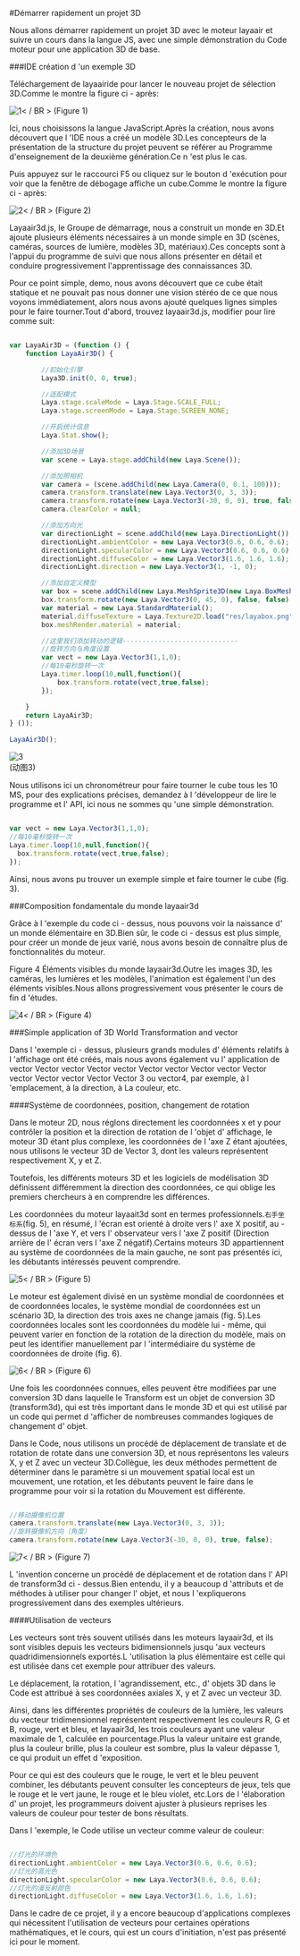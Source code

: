 #Démarrer rapidement un projet 3D

Nous allons démarrer rapidement un projet 3D avec le moteur layaair et suivre un cours dans la langue JS, avec une simple démonstration du Code moteur pour une application 3D de base.

###IDE création d 'un exemple 3D

Téléchargement de layaairide pour lancer le nouveau projet de sélection 3D.Comme le montre la figure ci - après:

![1](img/1.png)< / BR > (Figure 1)

Ici, nous choisissons la langue JavaScript.Après la création, nous avons découvert que l 'IDE nous a créé un modèle 3D.Les concepteurs de la présentation de la structure du projet peuvent se référer au Programme d'enseignement de la deuxième génération.Ce n 'est plus le cas.

Puis appuyez sur le raccourci F5 ou cliquez sur le bouton d 'exécution pour voir que la fenêtre de débogage affiche un cube.Comme le montre la figure ci - après:

![2](img/2.png)< / BR > (Figure 2)

Layaair3d.js, le Groupe de démarrage, nous a construit un monde en 3D.Et ajoute plusieurs éléments nécessaires à un monde simple en 3D (scènes, caméras, sources de lumière, modèles 3D, matériaux).Ces concepts sont à l'appui du programme de suivi que nous allons présenter en détail et conduire progressivement l'apprentissage des connaissances 3D.

Pour ce point simple, demo, nous avons découvert que ce cube était statique et ne pouvait pas nous donner une vision stéréo de ce que nous voyons immédiatement, alors nous avons ajouté quelques lignes simples pour le faire tourner.Tout d'abord, trouvez layaair3d.js, modifier pour lire comme suit:


```javascript

var LayaAir3D = (function () {
    function LayaAir3D() {

        //初始化引擎
        Laya3D.init(0, 0, true);

        //适配模式
        Laya.stage.scaleMode = Laya.Stage.SCALE_FULL;
        Laya.stage.screenMode = Laya.Stage.SCREEN_NONE;

        //开启统计信息
        Laya.Stat.show();

        //添加3D场景
        var scene = Laya.stage.addChild(new Laya.Scene());

        //添加照相机
        var camera = (scene.addChild(new Laya.Camera(0, 0.1, 100)));
        camera.transform.translate(new Laya.Vector3(0, 3, 3));
        camera.transform.rotate(new Laya.Vector3(-30, 0, 0), true, false);
        camera.clearColor = null;

        //添加方向光
        var directionLight = scene.addChild(new Laya.DirectionLight());
        directionLight.ambientColor = new Laya.Vector3(0.6, 0.6, 0.6);
        directionLight.specularColor = new Laya.Vector3(0.6, 0.6, 0.6);
        directionLight.diffuseColor = new Laya.Vector3(1.6, 1.6, 1.6);
        directionLight.direction = new Laya.Vector3(1, -1, 0);

        //添加自定义模型
        var box = scene.addChild(new Laya.MeshSprite3D(new Laya.BoxMesh(1, 1, 1)));
        box.transform.rotate(new Laya.Vector3(0, 45, 0), false, false);
        var material = new Laya.StandardMaterial();
        material.diffuseTexture = Laya.Texture2D.load("res/layabox.png");
        box.meshRender.material = material;

        //这里我们添加转动的逻辑-----------------------------
        //旋转方向与角度设置
        var vect = new Laya.Vector3(1,1,0);
        //每10毫秒旋转一次
        Laya.timer.loop(10,null,function(){
            box.transform.rotate(vect,true,false);
        });

    }
    return LayaAir3D;
} ());

LayaAir3D();
```


![3](img/3.gif)</br>(动图3)


Nous utilisons ici un chronométreur pour faire tourner le cube tous les 10 MS, pour des explications précises, demandez à l 'développeur de lire le programme et l' API, ici nous ne sommes qu 'une simple démonstration.


```javascript

var vect = new Laya.Vector3(1,1,0);
//每10毫秒旋转一次
Laya.timer.loop(10,null,function(){
  box.transform.rotate(vect,true,false);
});
```


Ainsi, nous avons pu trouver un exemple simple et faire tourner le cube (fig. 3).



###Composition fondamentale du monde layaair3d

Grâce à l 'exemple du code ci - dessus, nous pouvons voir la naissance d' un monde élémentaire en 3D.Bien sûr, le code ci - dessus est plus simple, pour créer un monde de jeux varié, nous avons besoin de connaître plus de fonctionnalités du moteur.

Figure 4 Éléments visibles du monde layaair3d.Outre les images 3D, les caméras, les lumières et les modèles, l'animation est également l'un des éléments visibles.Nous allons progressivement vous présenter le cours de fin d 'études.

![4](img/4.png)< / BR > (Figure 4)



###Simple application of 3D World Transformation and vector

Dans l 'exemple ci - dessus, plusieurs grands modules d' éléments relatifs à l 'affichage ont été créés, mais nous avons également vu l' application de vector Vector vector Vector vector Vector vector Vector vector Vector vector Vector vector Vector Vector 3 ou vector4, par exemple, à l 'emplacement, à la direction, à La couleur, etc.

####Système de coordonnées, position, changement de rotation

Dans le moteur 2D, nous réglons directement les coordonnées x et y pour contrôler la position et la direction de rotation de l 'objet d' affichage, le moteur 3D étant plus complexe, les coordonnées de l 'axe Z étant ajoutées, nous utilisons le vecteur 3D de Vector 3, dont les valeurs représentent respectivement X, y et Z.

Toutefois, les différents moteurs 3D et les logiciels de modélisation 3D définissent différemment la direction des coordonnées, ce qui oblige les premiers chercheurs à en comprendre les différences.

Les coordonnées du moteur layaait3d sont en termes professionnels.`右手坐标系`(fig. 5), en résumé, l 'écran est orienté à droite vers l' axe X positif, au - dessus de l 'axe Y, et vers l' observateur vers l 'axe Z positif (Direction arrière de l' écran vers l 'axe Z négatif).Certains moteurs 3D appartiennent au système de coordonnées de la main gauche, ne sont pas présentés ici, les débutants intéressés peuvent comprendre.

![5](img/5.png)< / BR > (Figure 5)

Le moteur est également divisé en un système mondial de coordonnées et de coordonnées locales, le système mondial de coordonnées est un scénario 3D, la direction des trois axes ne change jamais (fig. 5).Les coordonnées locales sont les coordonnées du modèle lui - même, qui peuvent varier en fonction de la rotation de la direction du modèle, mais on peut les identifier manuellement par l 'intermédiaire du système de coordonnées de droite (fig. 6).

![6](img/6.png)< / BR > (Figure 6)

Une fois les coordonnées connues, elles peuvent être modifiées par une conversion 3D dans laquelle le Transform est un objet de conversion 3D (transform3d), qui est très important dans le monde 3D et qui est utilisé par un code qui permet d 'afficher de nombreuses commandes logiques de changement d' objet.

Dans le Code, nous utilisons un procédé de déplacement de translate et de rotation de rotate dans une conversion 3D, et nous représentons les valeurs X, y et Z avec un vecteur 3D.Collègue, les deux méthodes permettent de déterminer dans le paramètre si un mouvement spatial local est un mouvement, une rotation, et les débutants peuvent le faire dans le programme pour voir si la rotation du Mouvement est différente.


```javascript

//移动摄像机位置
camera.transform.translate(new Laya.Vector3(0, 3, 3));
//旋转摄像机方向（角度）
camera.transform.rotate(new Laya.Vector3(-30, 0, 0), true, false);
```


![7](img/7.png)< / BR > (Figure 7)

L 'invention concerne un procédé de déplacement et de rotation dans l' API de transform3d ci - dessus.Bien entendu, il y a beaucoup d 'attributs et de méthodes à utiliser pour changer l' objet, et nous l 'expliquerons progressivement dans des exemples ultérieurs.

####Utilisation de vecteurs

Les vecteurs sont très souvent utilisés dans les moteurs layaair3d, et ils sont visibles depuis les vecteurs bidimensionnels jusqu 'aux vecteurs quadridimensionnels exportés.L 'utilisation la plus élémentaire est celle qui est utilisée dans cet exemple pour attribuer des valeurs.

Le déplacement, la rotation, l 'agrandissement, etc., d' objets 3D dans le Code est attribué à ses coordonnées axiales X, y et Z avec un vecteur 3D.

Ainsi, dans les différentes propriétés de couleurs de la lumière, les valeurs du vecteur tridimensionnel représentent respectivement les couleurs R, G et B, rouge, vert et bleu, et layaair3d, les trois couleurs ayant une valeur maximale de 1, calculée en pourcentage.Plus la valeur unitaire est grande, plus la couleur brille, plus la couleur est sombre, plus la valeur dépasse 1, ce qui produit un effet d 'exposition.

Pour ce qui est des couleurs que le rouge, le vert et le bleu peuvent combiner, les débutants peuvent consulter les concepteurs de jeux, tels que le rouge et le vert jaune, le rouge et le bleu violet, etc.Lors de l 'élaboration d' un projet, les programmeurs doivent ajuster à plusieurs reprises les valeurs de couleur pour tester de bons résultats.

Dans l 'exemple, le Code utilise un vecteur comme valeur de couleur:


```javascript

//灯光的环境色
directionLight.ambientColor = new Laya.Vector3(0.6, 0.6, 0.6);
//灯光的高光色
directionLight.specularColor = new Laya.Vector3(0.6, 0.6, 0.6);
//灯光的漫反射颜色
directionLight.diffuseColor = new Laya.Vector3(1.6, 1.6, 1.6);
```


Dans le cadre de ce projet, il y a encore beaucoup d'applications complexes qui nécessitent l'utilisation de vecteurs pour certaines opérations mathématiques, et le cours, qui est un cours d'initiation, n'est pas présenté ici pour le moment.